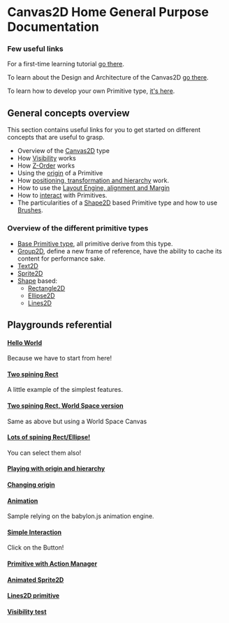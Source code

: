 # Canvas2D Home General Purpose Documentation


### Few useful links

For a first-time learning tutorial [go there](http://doc.babylonjs.com/tutorials/Using_the_Canvas2D).

To learn about the Design and Architecture of the Canvas2D [go there](http://doc.babylonjs.com/overviews/Canvas2D_Overview_Architecture).


To learn how to develop your own Primitive type, [it's here](http://doc.babylonjs.com/tutorials/How_to_create_your_own_Canvas2D_primitive).

## General concepts overview

This section contains useful links for you to get started on different concepts that are useful to grasp.

 - Overview of the [Canvas2D](http://doc.babylonjs.com/overviews/Canvas2D_Canvas2D_Type) type
 - How [Visibility](http://doc.babylonjs.com/overviews/Canvas2D_Visibility) works
 - How [Z-Order](http://doc.babylonjs.com/overviews/Canvas2D_ZOrder) works
 - Using the [origin](http://doc.babylonjs.com/overviews/Canvas2D_Origin) of a Primitive
 - How [positioning, transformation and hierarchy](http://doc.babylonjs.com/overviews/Canvas2D_PosTransHierarchy) work.
 - How to use the [Layout Engine, alignment and Margin](http://doc.babylonjs.com/overviews/Canvas2D_Prim_Positioning)
 - How to [interact](http://doc.babylonjs.com/overviews/Canvas2D_Interaction) with Primitives.
 - The particularities of a [Shape2D](http://doc.babylonjs.com/overviews/Canvas2D_Shape2D) based Primitive type and how to use [Brushes](http://doc.babylonjs.com/overviews/Canvas2D_Brushes).

### Overview of the different primitive types

 - [Base Primitive type](http://doc.babylonjs.com/overviews/Canvas2D_Prim2DBase), all primitive derive from this type.
 - [Group2D](http://doc.babylonjs.com/overviews/Canvas2D_Group2D), define a new frame of reference, have the ability to cache its content for performance sake.
 - [Text2D](http://doc.babylonjs.com/overviews/Canvas2D_Text2D)
 - [Sprite2D](http://doc.babylonjs.com/overviews/Canvas2D_Sprite2D)
 - [Shape](http://doc.babylonjs.com/overviews/Canvas2D_Shape2D) based:
   - [Rectangle2D](http://doc.babylonjs.com/overviews/Canvas2D_Rectangle2D)
   - [Ellipse2D](http://doc.babylonjs.com/overviews/Canvas2D_Ellipse2D)
   - [Lines2D](http://doc.babylonjs.com/overviews/Canvas2D_Lines2D)

## Playgrounds referential

#### [Hello World](http://babylonjs-playground.com/#2AVSFH#9) 

Because we have to start from here!

#### [Two spining Rect](http://babylonjs-playground.com/#272WI1#2) 

A little example of the simplest features.


#### [Two spining Rect, World Space version](http://babylonjs-playground.com/#1BKDEO#7) 

Same as above but using a World Space Canvas


#### [Lots of spining Rect/Ellipse!](http://babylonjs-playground.com/#OWCCR#6)

You can select them also!

#### [Playing with origin and hierarchy](http://babylonjs-playground.com/#DEFP2#1)

#### [Changing origin](http://babylonjs-playground.com/#DIF54)

#### [Animation](http://babylonjs-playground.com/#FFTQL#1) 

Sample relying on the babylon.js animation engine.

#### [Simple Interaction](http://babylonjs-playground.com/#UVDG0#1) 

Click on the Button!

#### [Primitive with Action Manager](http://babylonjs-playground.com/#1ONKPJ#1)

#### [Animated Sprite2D](http://babylonjs-playground.com/#20MSFF#1)

#### [Lines2D primitive](http://babylonjs-playground.com/#15C96V)

#### [Visibility test](http://babylonjs-playground.com/#BDQQX#0)